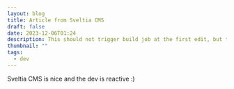 ```yaml
---
layout: blog
title: Article from Sveltia CMS
draft: false
date: 2023-12-06T01:24
description: This should not trigger build job at the first edit, but then be published
thumbnail: ""
tags:
  - dev
---
```

Sveltia CMS is nice and the dev is reactive :)
